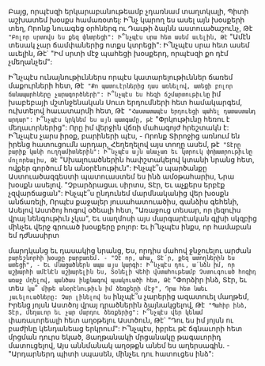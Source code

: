 
Բայց, որպէսզի երկարաբանութեամբ չդառնամ
տաղտկալի,
Պիտի աշխատեմ խօսքս համառօտել:
Ի՞նչ կարող ես ասել այն խօսքերի տեղ,
Որոնք նուագեց օրհներգ ու Դաւթի ձայնն
աստուածաշունչ,
Թէ` "Բոլոր սրտովս ես քեզ փնտրեցի":
Ի՞նչպէս սրա հետ ասեմ աւելին,
Թէ` "Ամէն տեսակ չար ճամփաներից ոտքս
կտրեցի":
Ի՞նչպէս սրա հետ ասեմ աւելին,
Թէ` "Իմ սրտի մէջ պահեցի խօսքերդ, որպէսզի քո
դէմ չմեղանչեմ":


Ի՞նչպէս ունայնութիւններս որպէս
կատարելութիւններ ճառեմ մաքուրների հետ,
Թէ` "Քո պատուէրներից դաս առնելով, ատեցի
բոլոր ճանապարհները չարագործների":
Ի՞նչպէս ես հեզի ճշմարտութիւնը` իմ խաբեբայի
մշտնջենական
Սուտ երդումների հետ համակարգեմ, ուխտելով
հաւատարմի հետ,
Թէ` "Հաստատապէս երդուեցի պահել
դատաստանդ արդար":
Ի՞նչպէս կրկնեմ ես այն պատգամը, թէ`
"Փրկութիւնը հեռու է մեղաւորներից":
Որը իմ վերջին վճռի մահագոյժ հրեշտակն է:
Ի՞նչպէս չարս իրօք, բարիների պէս, -
Որոնք Տիրոջից առնում են իրենց հատուցումն
արդար,
Հեղեղելով այս տողը ասեմ, թէ`
"Տէրը բարիք կանի ուղղամիտներին":
Ի՞նչպէս այն անաչառ եւ կտրուկ փոխատրութիւնը
մոլորեալիս,
Թէ` "Սխալուածներին հափշտակելով կտանի
նրանց հետ, ովքեր գործում են անօրէնութիւն":
Ինչպէ՞ս պարծանքը Աստուածազգեստի
պատուաստեմ ես ինձ ամօթահարիս,
Նրա խօսքն ասելով. "Չբարձրացաւ սիրտս, Տէր,
Եւ աչքերս երբէք չզվարճացան":
Ինչպէ՞ս ընդունեմ մարմնականից վեր խօսքն
անճառելի,
Որպէս քաջալեր յուսահատուածիս, գանձիս
գեհենի,
Ասելով Աստծոյ հոգով օծեալի հետ,
"Առաջուց տեսար, որ լեզուիս վրայ նենգութիւն
չկա",
Եւ սաղմոսի այս մարգարէական գլխի սկզբից
մինչեւ վերջ գրուած խօսքերը բոլոր:
Եւ ի՞նչպէս ինքս, որ համաբան եմ դժնասիրտ


մարդկանց եւ դասակից նրանց,
Ես, որդիս մահով ջնջուելու արժան` բարեշնորհի
խօսքը բարբառեմ. -
"Չէ որ, ահա, Տէ՛ր, քեզ ատողներին ես ատեցի", -
Եւ մնացածներն ապա այս կարգի:
Ի՞նչպէս դու, ա՛նձն իմ, որ աշխարհի ամէնէն
աշխարելին ես,
Տօնելի Վեհի վստահութեամբ
Չստուգուած հոգիդ առաջ մղելով, պանծաս
ինքնագով պսակուածի հետ,
Թէ` "Փորձիր ինձ, Տէր, եւ տես` կա՞ միթե
անօրէնութիւն իմ ձեռքերի մէջ",
Դրա հետ նաեւ յաւելուածները:
Չար լինելով ես` ինչպէ՞ս չարերից ազատուել
մաղթեմ,
Իրենց յոյսն Աստծոյ վրայ դրածներին
ձայնակցելով,
Թէ` "Պահիր ինձ, Տէր, մեղաւոր եւ չար մարդու
ձեռքերից":
Ի՞նչպէս վեր կենամ` փառաւորեալի հետ աղօթելու
Աստծուն,
Թէ` "Դու ես իմ յոյսն ու բաժինը կենդանեաց
երկրում":
Ի՞նչպէս, իբրեւ թէ ճգնաւորի հետ մրցման դուրս
եկած,
Յաղթանակի մրցանակը թագաւորիդ
մատուցելով,
Այս աննմանակ աղօթքն անեմ ես աղերսագին. -
"Արդարներդ պիտի սպասեն, մինչեւ դու
հատուցես ինձ":
